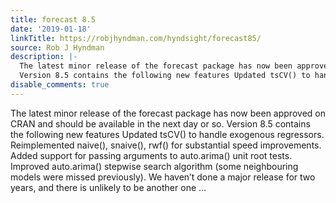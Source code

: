 ```yaml
---
title: forecast 8.5
date: '2019-01-18'
linkTitle: https://robjhyndman.com/hyndsight/forecast85/
source: Rob J Hyndman
description: |-
  The latest minor release of the forecast package has now been approved on CRAN and should be available in the next day or so.
  Version 8.5 contains the following new features Updated tsCV() to handle exogenous regressors. Reimplemented naive(), snaive(), rwf() for substantial speed improvements. Added support for passing arguments to auto.arima() unit root tests. Improved auto.arima() stepwise search algorithm (some neighbouring models were missed previously). We haven’t done a major release for two years, and there is unlikely to be another one ...
disable_comments: true
---
```

The latest minor release of the forecast package has now been approved on CRAN and should be available in the next day or so.
Version 8.5 contains the following new features Updated tsCV() to handle exogenous regressors. Reimplemented naive(), snaive(), rwf() for substantial speed improvements. Added support for passing arguments to auto.arima() unit root tests. Improved auto.arima() stepwise search algorithm (some neighbouring models were missed previously). We haven’t done a major release for two years, and there is unlikely to be another one ...